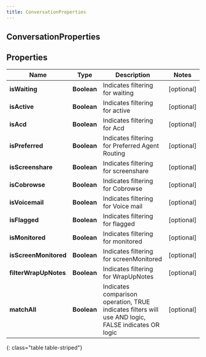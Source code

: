 ```yaml
---
title: ConversationProperties
---
```

## ConversationProperties


## Properties

| Name | Type | Description | Notes |
| ------------ | ------------- | ------------- | ------------- |
| **isWaiting** | <!----><!---->**Boolean**<!----> | Indicates filtering for waiting |  [optional] |
| **isActive** | <!----><!---->**Boolean**<!----> | Indicates filtering for active |  [optional] |
| **isAcd** | <!----><!---->**Boolean**<!----> | Indicates filtering for Acd |  [optional] |
| **isPreferred** | <!----><!---->**Boolean**<!----> | Indicates filtering for Preferred Agent Routing |  [optional] |
| **isScreenshare** | <!----><!---->**Boolean**<!----> | Indicates filtering for screenshare |  [optional] |
| **isCobrowse** | <!----><!---->**Boolean**<!----> | Indicates filtering for Cobrowse |  [optional] |
| **isVoicemail** | <!----><!---->**Boolean**<!----> | Indicates filtering for Voice mail |  [optional] |
| **isFlagged** | <!----><!---->**Boolean**<!----> | Indicates filtering for flagged |  [optional] |
| **isMonitored** | <!----><!---->**Boolean**<!----> | Indicates filtering for monitored |  [optional] |
| **isScreenMonitored** | <!----><!---->**Boolean**<!----> | Indicates filtering for screenMonitored |  [optional] |
| **filterWrapUpNotes** | <!----><!---->**Boolean**<!----> | Indicates filtering for WrapUpNotes |  [optional] |
| **matchAll** | <!----><!---->**Boolean**<!----> | Indicates comparison operation, TRUE indicates filters will use AND logic, FALSE indicates OR logic |  [optional] |
{: class="table table-striped"}



